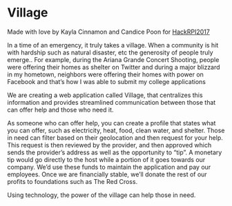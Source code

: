 # Village
Made with love by Kayla Cinnamon and Candice Poon for [HackRPI2017](https://hackrpi.com/)

In a time of an emergency, it truly takes a village. When a community is hit with hardship such as natural disaster, etc the generosity of people truly emerge.. For example, during the Ariana Grande Concert Shooting, people were offering their homes as shelter on Twitter and during a major blizzard in my hometown, neighbors were offering their homes with power on Facebook and that’s how I was able to submit my college applications

We are creating a web application called Village, that centralizes this information and provides streamlined communication between those that can offer help and those who need it.


As someone who can offer help, you can create a profile that states what you can offer, such as electricity, heat, food, clean water, and shelter. Those in need can filter based on their geolocation and then request for your help. This request is then reviewed by the provider, and then approved which sends the provider’s address as well as the opportunity to “tip”. A monetary tip would go directly to the host while a portion of it goes towards our company. We’d use these funds to maintain the application and pay our employees. Once we are financially stable, we’ll donate the rest of our profits to foundations such as The Red Cross.

Using technology, the power of the village can help those in need. 
